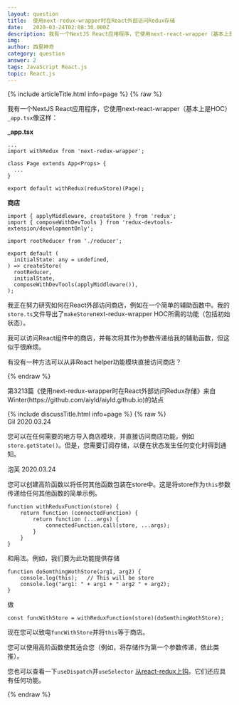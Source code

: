 ```yaml
---
layout: question
title:  使用next-redux-wrapper时在React外部访问Redux存储
date:   2020-03-24T02:08:30.000Z
description: 我有一个NextJS React应用程序，它使用next-react-wrapper（基本上是HOC）_app.tsx像这样：_app.tsx.....
img: 
author: 西里神奇
category: question
answer: 2
tags: JavaScript React.js
topic: React.js
---
```

<div class="article-root">
  <div class="article">
    {% include articleTitle.html info=page %}
    {% raw %}
    <div class="article-content"><p><font style="vertical-align: inherit;"><font style="vertical-align: inherit;">我有一个NextJS React应用程序，它使用next-react-wrapper（基本上是HOC）</font></font><code>_app.tsx</code><font style="vertical-align: inherit;"><font style="vertical-align: inherit;">像这样：</font></font></p>

<p><strong><font style="vertical-align: inherit;"><font style="vertical-align: inherit;">_app.tsx</font></font></strong></p>

<pre><code>...<font></font>
import withRedux from 'next-redux-wrapper';<font></font>
<font></font>
class Page extends App&lt;Props&gt; {<font></font>
  ...<font></font>
}<font></font>
<font></font>
export default withRedux(reduxStore)(Page);<font></font>
</code></pre>

<p><strong><font style="vertical-align: inherit;"><font style="vertical-align: inherit;">商店</font></font></strong></p>

<pre><code>import { applyMiddleware, createStore } from 'redux';<font></font>
import { composeWithDevTools } from 'redux-devtools-extension/developmentOnly';<font></font>
<font></font>
import rootReducer from './reducer';<font></font>
<font></font>
export default (<font></font>
  initialState: any = undefined,<font></font>
) =&gt; createStore(<font></font>
  rootReducer,<font></font>
  initialState,<font></font>
  composeWithDevTools(applyMiddleware()),<font></font>
);<font></font>
</code></pre>

<p><font style="vertical-align: inherit;"><font style="vertical-align: inherit;">我正在努力研究如何在React外部访问商店，例如在一个简单的辅助函数中。</font><font style="vertical-align: inherit;">我的</font></font><code>store.ts</code><font style="vertical-align: inherit;"><font style="vertical-align: inherit;">文件导出了</font></font><code>makeStore</code><font style="vertical-align: inherit;"><font style="vertical-align: inherit;">next-redux-wrapper HOC所需</font><font style="vertical-align: inherit;">的</font><font style="vertical-align: inherit;">功能（包括初始状态）。</font></font></p>

<p><font style="vertical-align: inherit;"><font style="vertical-align: inherit;">我可以访问React组件中的商店，并每次将其作为参数传递给我的辅助函数，但这似乎很麻烦。</font></font></p>

<p><font style="vertical-align: inherit;"><font style="vertical-align: inherit;">有没有一种方法可以从非React helper功能模块直接访问商店？</font></font></p></div>
    {% endraw %}
  </div>
  <p class="winter_mark">第3213篇《使用next-redux-wrapper时在React外部访问Redux存储》来自Winter(https://github.com/aiyld/aiyld.github.io)的站点</p>
  <div class="discuss-wrapper">
    {% include discussTitle.html info=page %}
    {% raw %}
    <div class="discuss-item">
        <div class="discuss-parent">
          <div class="discuss-meta">
            <span class="discuss-user">Gil</span>
            <span class="discuss-time">2020.03.24</span>
          </div>
          <div class="discuss-comment"><p><font style="vertical-align: inherit;"><font style="vertical-align: inherit;">您可以在任何需要的地方导入商店模块，并直接访问商店功能，例如</font></font><code>store.getState()</code><font style="vertical-align: inherit;"><font style="vertical-align: inherit;">。</font><font style="vertical-align: inherit;">但是，您需要订阅存储，以便在状态发生任何变化时得到通知。</font></font></p></div>
        </div></div><div class="discuss-item">
        <div class="discuss-parent">
          <div class="discuss-meta">
            <span class="discuss-user">泡芙</span>
            <span class="discuss-time">2020.03.24</span>
          </div>
          <div class="discuss-comment"><p><font style="vertical-align: inherit;"><font style="vertical-align: inherit;">您可以创建高阶函数以将任何其他函数包装在store中。</font><font style="vertical-align: inherit;">这是将store作为</font></font><code>this</code><font style="vertical-align: inherit;"><font style="vertical-align: inherit;">参数</font><font style="vertical-align: inherit;">传递</font><font style="vertical-align: inherit;">给任何其他函数的</font><font style="vertical-align: inherit;">简单示例</font><font style="vertical-align: inherit;">。</font></font></p>

<pre><code>function withReduxFunction(store) {<font></font>
    return function (connectedFunction) {<font></font>
        return function (...args) {<font></font>
            connectedFunction.call(store, ...args);<font></font>
        }<font></font>
    }<font></font>
}<font></font>
</code></pre>

<p><font style="vertical-align: inherit;"><font style="vertical-align: inherit;">和用法。</font><font style="vertical-align: inherit;">例如，我们要为此功能提供存储</font></font></p>

<pre><code>function doSomthingWothStore(arg1, arg2) {<font></font>
    console.log(this);   // This will be store<font></font>
    console.log("arg1: " + arg1 + " arg2 " + arg2);<font></font>
}<font></font>
</code></pre>

<p><font style="vertical-align: inherit;"><font style="vertical-align: inherit;">做</font></font></p>

<pre><code>const funcWithStore = withReduxFunction(store)(doSomthingWothStore);
</code></pre>

<p><font style="vertical-align: inherit;"><font style="vertical-align: inherit;">现在您可以致电</font></font><code>funcWithStore</code><font style="vertical-align: inherit;"><font style="vertical-align: inherit;">并将</font></font><code>this</code><font style="vertical-align: inherit;"><font style="vertical-align: inherit;">等于商店。</font></font></p>

<p><font style="vertical-align: inherit;"><font style="vertical-align: inherit;">您可以使用高阶函数使其适合您（例如，将存储作为第一个参数传递，依此类推）。</font></font></p>

<p><font style="vertical-align: inherit;"><font style="vertical-align: inherit;">您也可以查看一下</font></font><code>useDispatch</code><font style="vertical-align: inherit;"><font style="vertical-align: inherit;">并</font></font><code>useSelector</code> <a href="https://react-redux.js.org/next/api/hooks" rel="nofollow noreferrer"><font style="vertical-align: inherit;"><font style="vertical-align: inherit;">从react-redux上钩</font></font></a><font style="vertical-align: inherit;"><font style="vertical-align: inherit;">。</font><font style="vertical-align: inherit;">它们还应具有任何功能。</font></font></p></div>
        </div></div>
    {% endraw %}
  </div>
<div>
